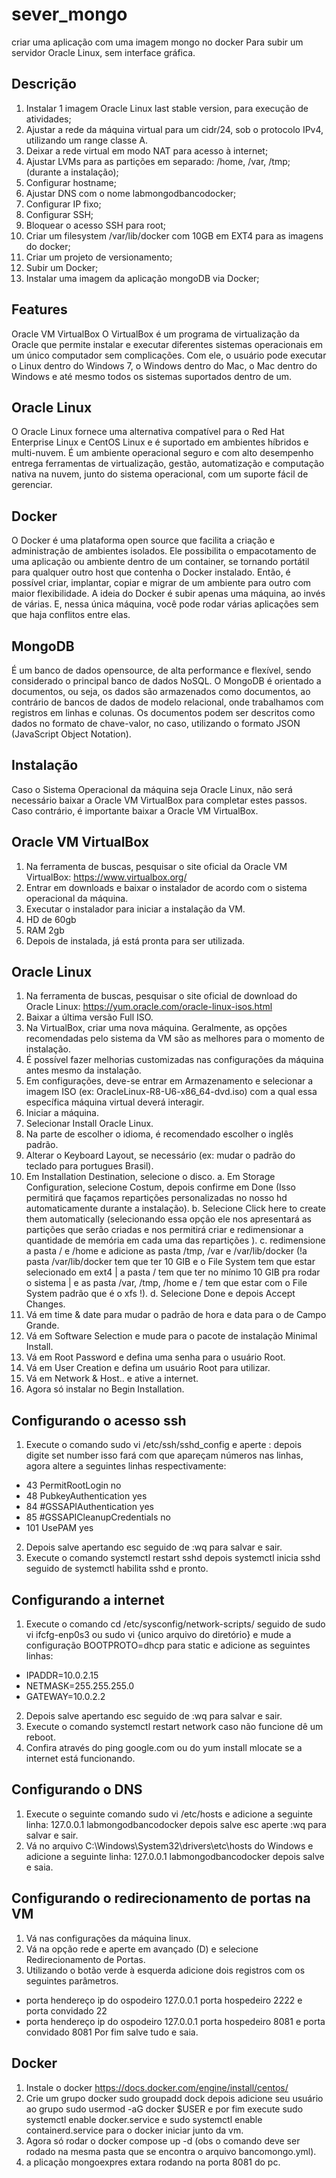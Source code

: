 # sever_mongo
criar uma aplicação com uma imagem mongo no docker
Para subir um servidor Oracle Linux, sem interface gráfica.

## Descrição

1. Instalar 1 imagem Oracle Linux last stable version, para execução de atividades;
2. Ajustar a rede da máquina virtual para um cidr/24, sob o protocolo IPv4, utilizando um range classe A.
3. Deixar a rede virtual em modo NAT para acesso à internet;
4. Ajustar LVMs para as partições em separado: /home, /var, /tmp; (durante a instalação);
5. Configurar hostname;
6. Ajustar DNS com o nome labmongodbancodocker;
7. Configurar IP fixo;
8. Configurar SSH;
9. Bloquear o acesso SSH para root;
10. Criar um filesystem /var/lib/docker com 10GB em EXT4 para as imagens do docker;
11. Criar um projeto de versionamento;
12. Subir um Docker;
13. Instalar uma imagem da aplicação mongoDB via Docker;


## Features 
Oracle VM VirtualBox
O VirtualBox é um programa de virtualização da Oracle que permite instalar e executar diferentes sistemas operacionais em um único computador sem complicações. Com ele, o usuário pode executar o Linux dentro do Windows 7, o Windows dentro do Mac, o Mac dentro do Windows e até mesmo todos os sistemas suportados dentro de um.
## Oracle Linux 
O Oracle Linux fornece uma alternativa compatível para o Red Hat Enterprise Linux e CentOS Linux e é suportado em ambientes híbridos e multi-nuvem. É um ambiente operacional seguro e com alto desempenho entrega ferramentas de virtualização, gestão, automatização e computação nativa na nuvem, junto do sistema operacional, com um suporte fácil de gerenciar.
## Docker
O Docker é uma plataforma open source que facilita a criação e administração de ambientes isolados. Ele possibilita o empacotamento de uma aplicação ou ambiente dentro de um container, se tornando portátil para qualquer outro host que contenha o Docker instalado. Então, é possível criar, implantar, copiar e migrar de um ambiente para outro com maior flexibilidade. A ideia do Docker é subir apenas uma máquina, ao invés de várias. E, nessa única máquina, você pode rodar várias aplicações sem que haja conflitos entre elas.
## MongoDB
É um banco de dados opensource, de alta performance e flexível, sendo considerado o principal banco de dados NoSQL. O MongoDB é orientado a documentos, ou seja, os dados são armazenados como documentos, ao contrário de bancos de dados de modelo relacional, onde trabalhamos com registros em linhas e colunas. Os documentos podem ser descritos como dados no formato de chave-valor, no caso, utilizando o formato JSON (JavaScript Object Notation).

## Instalação
Caso o Sistema Operacional da máquina seja Oracle Linux, não será necessário baixar a Oracle VM VirtualBox para completar estes passos. Caso contrário, é importante baixar a Oracle VM VirtualBox.

## Oracle VM VirtualBox
1. Na ferramenta de buscas, pesquisar o site oficial da Oracle VM VirtualBox: https://www.virtualbox.org/
2. Entrar em downloads e baixar o instalador de acordo com o sistema operacional da máquina.
3. Executar o instalador para iniciar a instalação da VM. 
4. HD de 60gb
5. RAM 2gb
6. Depois de instalada, já está pronta para ser utilizada. 
## Oracle Linux
1. Na ferramenta de buscas, pesquisar o site oficial de download do Oracle Linux: https://yum.oracle.com/oracle-linux-isos.html
2. Baixar a última versão Full ISO.
3. Na VirtualBox, criar uma nova máquina. Geralmente, as opções recomendadas pelo sistema da VM são as melhores para o momento de instalação.
4. É possível fazer melhorias customizadas nas configurações da máquina antes mesmo da instalação.
5. Em configurações, deve-se entrar em Armazenamento e selecionar a imagem ISO (ex: OracleLinux-R8-U6-x86_64-dvd.iso) com a qual essa específica máquina virtual deverá interagir.
6. Iniciar a máquina.
7. Selecionar Install Oracle Linux.
8. Na parte de escolher o idioma, é recomendado escolher o inglês padrão.
9. Alterar o Keyboard Layout, se necessário (ex: mudar o padrão do teclado para portugues Brasil).
10. Em Installation Destination, selecione o disco.
a. Em Storage Configuration, selecione Costum, depois confirme em Done (Isso permitirá que façamos repartições personalizadas no nosso hd  automaticamente durante a instalação).
b. Selecione Click here to create them automatically (selecionando essa opção ele nos apresentará as partições que serão criadas e nos permitirá criar e redimensionar a quantidade de memória em cada uma das repartições ).
c. redimensione a pasta / e /home e adicione as pasta /tmp, /var e /var/lib/docker (!a pasta /var/lib/docker tem que ter 10 GIB e o File System tem que estar selecionado em ext4 | a pasta / tem que ter no mínimo 10 GIB pra rodar o sistema | e as pasta /var, /tmp, /home e / tem que estar com o File System padrão que é o xfs !).
d. Selecione Done e depois Accept Changes.
11. Vá em time & date  para mudar o padrão de hora e data para o de Campo Grande.
12. Vá em Software Selection e mude para o pacote de instalação Minimal Install.
13. Vá em Root Password e defina uma senha para o usuário Root.
14. Vá em User Creation e defina um usuário Root para utilizar.
15. Vá em Network & Host.. e ative a internet.
16. Agora só instalar no Begin Installation.

## Configurando o acesso ssh
1. Execute o comando sudo vi /etc/ssh/sshd_config e aperte : depois digite set number isso fará com que apareçam números nas linhas, agora altere a seguintes linhas respectivamente:
 * 43 PermitRootLogin no
 * 48 PubkeyAuthentication yes
 * 84 #GSSAPIAuthentication yes
 * 85 #GSSAPICleanupCredentials no
 * 101 UsePAM yes
2. Depois salve apertando esc seguido de :wq para salvar e sair.
3. Execute o comando systemctl restart sshd depois systemctl inicia sshd seguido de systemctl habilita sshd e pronto.

## Configurando a internet
1. Execute o comando cd /etc/sysconfig/network-scripts/  seguido de sudo vi ifcfg-enp0s3 ou sudo vi {unico arquivo do diretório} e mude a configuração BOOTPROTO=dhcp para  static  e adicione as seguintes linhas:
* IPADDR=10.0.2.15
* NETMASK=255.255.255.0
* GATEWAY=10.0.2.2
2. Depois salve apertando esc seguido de :wq para salvar e sair.
3. Execute o comando systemctl restart network caso não funcione dê um reboot. 
4. Confira através do ping google.com ou do yum install mlocate se a internet está funcionando.

## Configurando o DNS
1. Execute o seguinte comando sudo vi /etc/hosts e adicione a seguinte linha: 127.0.0.1   labmongodbancodocker depois  salve esc aperte :wq para salvar e sair.
2. Vá no arquivo C:\Windows\System32\drivers\etc\hosts do Windows e adicione a seguinte linha: 127.0.0.1   labmongodbancodocker depois salve e saia.

## Configurando o redirecionamento de portas na VM
1. Vá nas configurações da máquina linux.
2. Vá na opção rede e aperte em avançado (D) e selecione Redirecionamento de Portas.
3. Utilizando o botão verde à esquerda adicione dois registros com os seguintes parâmetros.
* porta hendereço ip do ospodeiro 127.0.0.1 porta hospedeiro 2222 e porta convidado 22
* porta hendereço ip do ospodeiro 127.0.0.1 porta hospedeiro 8081 e porta convidado 8081
Por fim salve tudo e saia.

## Docker
1. Instale o docker https://docs.docker.com/engine/install/centos/
2. Crie um grupo docker sudo groupadd dock depois adicione seu usuário ao grupo sudo usermod -aG docker $USER e por fim execute sudo systemctl enable docker.service e sudo systemctl enable containerd.service para o docker iniciar junto da vm. 
3. Agora só rodar o docker compose up -d (obs o comando deve ser rodado na mesma pasta que se encontra o arquivo bancomongo.yml).
4. a plicação mongoexpres extara rodando na porta 8081 do pc.
